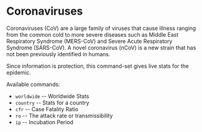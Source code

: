 # Coronaviruses

Coronaviruses (CoV) are a large family of viruses that cause illness ranging from the common cold to more severe diseases such as Middle East Respiratory Syndrome (MERS-CoV) and Severe Acute Respiratory Syndrome (SARS-CoV). A novel coronavirus (nCoV) is a new strain that has not been previously identified in humans.  

Since information is protection, this command-set gives live stats for the epidemic.

Available commands:

- `worldwide`  -- Worldwide Stats
- `country`    -- Stats for a country
- `cfr`        -- Case Fatality Ratio
- `ro`         -- The attack rate or transmissibility 
- `ip`         -- Incubation Period
 